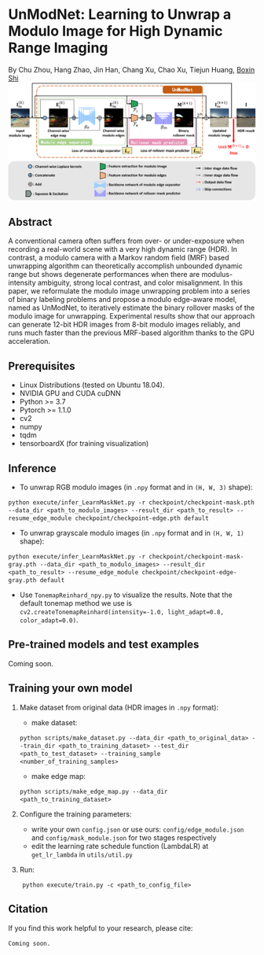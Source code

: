 # UnModNet: Learning to Unwrap a Modulo Image for High Dynamic Range Imaging

By Chu Zhou, Hang Zhao, Jin Han, Chang Xu, Chao Xu, Tiejun Huang, [Boxin Shi](http://ci.idm.pku.edu.cn/)
![Network](Network.png)

## Abstract
A conventional camera often suffers from over- or under-exposure when recording a real-world scene with a very high dynamic range (HDR). In contrast, a modulo camera with a Markov random field (MRF) based unwrapping algorithm can theoretically accomplish unbounded dynamic range but shows degenerate performances when there are modulus-intensity ambiguity, strong local contrast, and color misalignment. In this paper, we reformulate the modulo image unwrapping problem into a series of binary labeling problems and propose a modulo edge-aware model, named as UnModNet, to iteratively estimate the binary rollover masks of the modulo image for unwrapping. Experimental results show that our approach can generate 12-bit HDR images from 8-bit modulo images reliably, and runs much faster than the previous MRF-based algorithm thanks to the GPU acceleration.
## Prerequisites

* Linux Distributions (tested on Ubuntu 18.04).
* NVIDIA GPU and CUDA cuDNN
* Python >= 3.7
* Pytorch >= 1.1.0
* cv2
* numpy
* tqdm
* tensorboardX (for training visualization)

## Inference

* To unwrap RGB modulo images (in `.npy` format and in `(H, W, 3)` shape):
```
python execute/infer_LearnMaskNet.py -r checkpoint/checkpoint-mask.pth --data_dir <path_to_modulo_images> --result_dir <path_to_result> --resume_edge_module checkpoint/checkpoint-edge.pth default
```

* To unwrap grayscale modulo images (in `.npy` format and in `(H, W, 1)` shape):
```
python execute/infer_LearnMaskNet.py -r checkpoint/checkpoint-mask-gray.pth --data_dir <path_to_modulo_images> --result_dir <path_to_result> --resume_edge_module checkpoint/checkpoint-edge-gray.pth default
```

* Use `TonemapReinhard_npy.py` to visualize the results. Note that the default tonemap method we use is `cv2.createTonemapReinhard(intensity=-1.0, light_adapt=0.8, color_adapt=0.0)`.

## Pre-trained models and test examples

Coming soon.

## Training your own model

1. Make dataset from original data (HDR images in `.npy` format):
    * make dataset:
    ```
    python scripts/make_dataset.py --data_dir <path_to_original_data> --train_dir <path_to_training_dataset> --test_dir <path_to_test_dataset> --training_sample <number_of_training_samples>
    ```
    * make edge map:
    ```
    python scripts/make_edge_map.py --data_dir <path_to_training_dataset>
    ```

2. Configure the training parameters:
    * write your own `config.json` or use ours: `config/edge_module.json` and `config/mask_module.json` for two stages respectively
    * edit the learning rate schedule function (LambdaLR) at `get_lr_lambda` in `utils/util.py`

3. Run:
```
    python execute/train.py -c <path_to_config_file>
```

## Citation

If you find this work helpful to your research, please cite:
```
Coming soon.
```

